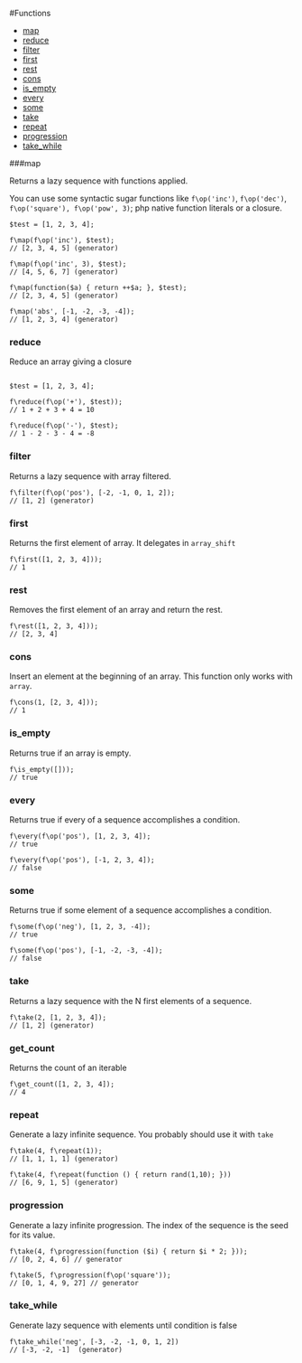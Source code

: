 #Functions

* [map](#map)
* [reduce](#reduce)
* [filter](#filter)
* [first](#first)
* [rest](#rest)
* [cons](#cons)
* [is_empty](#is_empty)
* [every](#every)
* [some](#some)
* [take](#take)
* [repeat](#repeat)
* [progression](#progression)
* [take_while](#take_while)

###map

Returns a lazy sequence with functions applied.

You can use some syntactic sugar functions like `f\op('inc')`, `f\op('dec')`, `f\op('square'), f\op('pow', 3)`; php native function literals or a closure.
```
$test = [1, 2, 3, 4];

f\map(f\op('inc'), $test);
// [2, 3, 4, 5] (generator)

f\map(f\op('inc', 3), $test);
// [4, 5, 6, 7] (generator)

f\map(function($a) { return ++$a; }, $test);
// [2, 3, 4, 5] (generator)

f\map('abs', [-1, -2, -3, -4]);
// [1, 2, 3, 4] (generator)

```

### reduce

Reduce an array giving a closure

```

$test = [1, 2, 3, 4];

f\reduce(f\op('+'), $test));
// 1 + 2 + 3 + 4 = 10

f\reduce(f\op('-'), $test);
// 1 - 2 - 3 - 4 = -8
```

### filter

Returns a lazy sequence with array filtered.

```
f\filter(f\op('pos'), [-2, -1, 0, 1, 2]);
// [1, 2] (generator)
```


### first

Returns the first element of array. It delegates in ```array_shift```

```
f\first([1, 2, 3, 4]));
// 1
```

### rest

Removes the first element of an array and return the rest.

```
f\rest([1, 2, 3, 4]));
// [2, 3, 4]
```

### cons

Insert an element at the beginning of an array. This function only works with ```array```.

```
f\cons(1, [2, 3, 4]));
// 1
```

### is_empty

Returns true if an array is empty.

```
f\is_empty([]));
// true
```

### every

Returns true if every of a sequence accomplishes a condition.

```
f\every(f\op('pos'), [1, 2, 3, 4]);
// true

f\every(f\op('pos'), [-1, 2, 3, 4]);
// false
```

### some 

Returns true if some element of a sequence accomplishes a condition.

```
f\some(f\op('neg'), [1, 2, 3, -4]);
// true

f\some(f\op('pos'), [-1, -2, -3, -4]);
// false
```

### take 

Returns a lazy sequence with the N first elements of a sequence.

```
f\take(2, [1, 2, 3, 4]);
// [1, 2] (generator)
```

### get_count

Returns the count of an iterable
```
f\get_count([1, 2, 3, 4]);
// 4
```

### repeat

Generate a lazy infinite sequence. You probably should use it with ```take```
```
f\take(4, f\repeat(1));
// [1, 1, 1, 1] (generator)

f\take(4, f\repeat(function () { return rand(1,10); }))
// [6, 9, 1, 5] (generator)
```

### progression

Generate a lazy infinite progression. The index of the sequence is the seed for its value.
```
f\take(4, f\progression(function ($i) { return $i * 2; }));
// [0, 2, 4, 6] // generator

f\take(5, f\progression(f\op('square'));
// [0, 1, 4, 9, 27] // generator
```

### take_while

Generate lazy sequence with elements until condition is false
```
f\take_while('neg', [-3, -2, -1, 0, 1, 2])
// [-3, -2, -1]  (generator)
```
